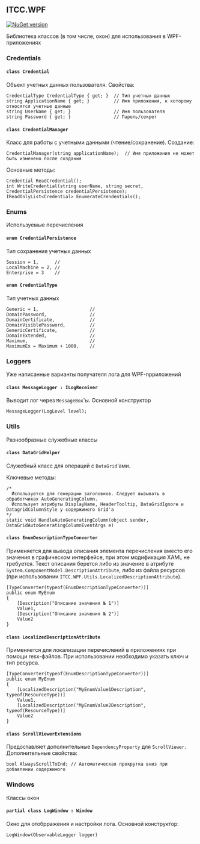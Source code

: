 ﻿## ITCC.WPF

[![NuGet version](https://badge.fury.io/nu/ITCC.WPF.svg)](https://badge.fury.io/nu/ITCC.WPF)

Библиотека классов (в том числе, окон) для использования в WPF-приложениях

### Credentials

#### `class Credential`

Объект учетных данных пользователя. Свойства:

```
CredentialType CredentialType { get; }  // Тип учетных данных
string ApplicationName { get; }         // Имя приложения, к которому относятся учетные данные
string UserName { get; }                // Имя пользователя
string Password { get; }                // Пароль/секрет
```

#### `class CredentialManager`

Класс для работы с учетными данными (чтение/сохранение). Создание:

```
CredentialManager(string applicationName);  // Имя приложения не может быть изменено после создания
```

Основные методы:

```
Credential ReadCredential();
int WriteCredential(string userName, string secret, CredentialPersistence credentialPersistence);
IReadOnlyList<Credential> EnumerateCrendentials();
```

### Enums

Используемые перечисления

#### `enum CredentialPersistence`

Тип сохранения учетных данных

```
Session = 1,      //
LocalMachine = 2, //
Enterprise = 3    //
```

#### `enum CredentialType`

Тип учетных данных

```
Generic = 1,                   //
DomainPassword,                //
DomainCertificate,             //
DomainVisiblePassword,         //
GenericCertificate,            //
DomainExtended,                //
Maximum,                       //
MaximumEx = Maximum + 1000,    //
```

### Loggers

Уже написанные варианты получателя лога для WPF-прриложений

#### `class MessageLogger : ILogReceiver`

Выводит лог через `MessageBox`'ы. Основной конструктор 
```
MessageLogger(LogLevel level);
```

### Utils

Разнообразные служебные классы

#### `class DataGridHelper`

Служебный класс для операций с `DataGrid`'ами.

Ключевые методы:

```
/*
  Используется для генерации заголовков. Следует вызывать в обработчиках AutoGeneratingColumn.
  Использует атрибуты DisplayName, HeaderTooltip, DataGridIgnore и DatagridColumnStyle у содержимого Grid'а
*/
static void HandleAutoGeneratingColumn(object sender, DataGridAutoGeneratingColumnEventArgs e)
```


#### `class EnumDescriptionTypeConverter`

Применяется для вывода описания элемента перечисления вместо его значения в графическом интерфейсе, при этом модификация XAML не требуется. Текст описания берется либо из значение в атрибуте `System.ComponentModel.DescriptionAttribute`, либо из файла ресурсов (при использовании `ITCC.WPF.Utils.LocalizedDescriptionAttribute`).

```
[TypeConverter(typeof(EnumDescriptionTypeConverter))]
public enum MyEnum
{
    [Description("Описание значения № 1")]
    Value1,
    [Description("Описание значения № 2")]
    Value2
}
```


#### `class LocalizedDescriptionAttribute`

Применяется для локализации перечислений в приложениях при помощи resx-файлов. При использовании необходимо указать ключ и тип ресурса.

```
[TypeConverter(typeof(EnumDescriptionTypeConverter))]
public enum MyEnum
{
    [LocalizedDescription("MyEnumValue1Description", typeof(ResourceType))]
    Value1,
    [LocalizedDescription("MyEnumValue2Description", typeof(ResourceType))]
    Value2
}
```

#### `class ScrollViewerExtensions`

Предоставляет дополнительные `DependencyProperty` для `ScrollViewer`. Дополнительные свойства:

```
bool AlwaysScrollToEnd; // Автоматическая прокрутка вниз при добавлении содержимого
```

### Windows

Классы окон

#### `partial class LogWindow : Window`

Окно для отобрражения и настройки лога. Основной конструктор:

```
LogWindow(ObservableLogger logger)
```

